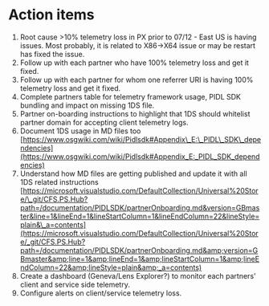 # Action items

1. Root cause &gt;10% telemetry loss in PX prior to 07/12 - East US is having issues. Most probably, it is related to X86-&gt;X64 issue or may be restart has fixed the issue.
2. Follow up with each partner who have 100% telemetry loss and get it fixed.
3. Follow up with each partner for whom one referrer URI is having 100% telemetry loss and get it fixed.
4. Complete partners table for telemetry framework usage, PIDL SDK bundling and impact on missing 1DS file.
5. Partner on-boarding instructions to highlight that 1DS should whitelist partner domain for accepting client telemetry logs.
6. Document 1DS usage in MD files too [https://www.osgwiki.com/wiki/Pidlsdk#Appendix\_E:\_PIDL\_SDK\_dependencies](https://www.osgwiki.com/wiki/Pidlsdk#Appendix_E:_PIDL_SDK_dependencies)
7. Understand how MD files are getting published  and update it with all 1DS related instructions
    [https://microsoft.visualstudio.com/DefaultCollection/Universal%20Store/\_git/CFS.PS.Hub?path=/documentation/PIDLSDK/partnerOnboarding.md&version=GBmaster&line=1&lineEnd=1&lineStartColumn=1&lineEndColumn=22&lineStyle=plain&\_a=contents](https://microsoft.visualstudio.com/DefaultCollection/Universal%20Store/_git/CFS.PS.Hub?path=/documentation/PIDLSDK/partnerOnboarding.md&amp;version=GBmaster&amp;line=1&amp;lineEnd=1&amp;lineStartColumn=1&amp;lineEndColumn=22&amp;lineStyle=plain&amp;_a=contents)
8. Create a dashboard (Geneva/Lens Explorer?) to monitor each partners' client and service side telemetry.
9. Configure alerts on client/service telemetry loss.